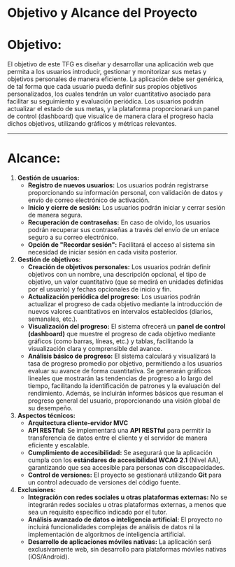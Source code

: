 # Objetivo y Alcance del Proyecto

# Objetivo:

El objetivo de este TFG es diseñar y desarrollar una aplicación web que permita a los usuarios introducir, gestionar y monitorizar sus metas y objetivos personales de manera eficiente. La aplicación debe ser genérica, de tal forma que cada usuario pueda definir sus propios objetivos personalizados, los cuales tendrán un valor cuantitativo asociado para facilitar su seguimiento y evaluación periódica. Los usuarios podrán actualizar el estado de sus metas, y la plataforma proporcionará un panel de control (dashboard) que visualice de manera clara el progreso hacia dichos objetivos, utilizando gráficos y métricas relevantes.

---

# Alcance:

1. **Gestión de usuarios:**
    - **Registro de nuevos usuarios:** Los usuarios podrán registrarse proporcionando su información personal, con validación de datos y envío de correo electrónico de activación.
    - **Inicio y cierre de sesión:** Los usuarios podrán iniciar y cerrar sesión de manera segura.
    - **Recuperación de contraseñas:** En caso de olvido, los usuarios podrán recuperar sus contraseñas a través del envío de un enlace seguro a su correo electrónico.
    - **Opción de "Recordar sesión":** Facilitará el acceso al sistema sin necesidad de iniciar sesión en cada visita posterior.
2. **Gestión de objetivos:**
    - **Creación de objetivos personales:** Los usuarios podrán definir objetivos con un nombre, una descripción opcional, el tipo de objetivo, un valor cuantitativo (que se medirá en unidades definidas por el usuario) y fechas opcionales de inicio y fin.
    - **Actualización periódica del progreso:** Los usuarios podrán actualizar el progreso de cada objetivo mediante la introducción de nuevos valores cuantitativos en intervalos establecidos (diarios, semanales, etc.).
    - **Visualización del progreso:** El sistema ofrecerá un **panel de control (dashboard)** que muestre el progreso de cada objetivo mediante gráficos (como barras, líneas, etc.) y tablas, facilitando la visualización clara y comprensible del avance.
    - **Análisis básico de progreso:** El sistema calculará y visualizará la tasa de progreso promedio por objetivo, permitiendo a los usuarios evaluar su avance de forma cuantitativa. Se generarán gráficos lineales que mostrarán las tendencias de progreso a lo largo del tiempo, facilitando la identificación de patrones y la evaluación del rendimiento. Además, se incluirán informes básicos que resuman el progreso general del usuario, proporcionando una visión global de su desempeño.
3. **Aspectos técnicos:**
    - **Arquitectura cliente-ervidor MVC**
    - **API RESTful:** Se implementará una **API RESTful** para permitir la transferencia de datos entre el cliente y el servidor de manera eficiente y escalable.
    - **Cumplimiento de accesibilidad:** Se asegurará que la aplicación cumpla con los **estándares de accesibilidad WCAG 2.1** (Nivel AA), garantizando que sea accesible para personas con discapacidades.
    - **Control de versiones:** El proyecto se gestionará utilizando **Git** para un control adecuado de versiones del código fuente.
4. **Exclusiones:**
    - **Integración con redes sociales u otras plataformas externas:** No se integrarán redes sociales u otras plataformas externas, a menos que sea un requisito específico indicado por el tutor.
    - **Análisis avanzado de datos o inteligencia artificial:** El proyecto no incluirá funcionalidades complejas de análisis de datos ni la implementación de algoritmos de inteligencia artificial.
    - **Desarrollo de aplicaciones móviles nativas:** La aplicación será exclusivamente web, sin desarrollo para plataformas móviles nativas (iOS/Android).
